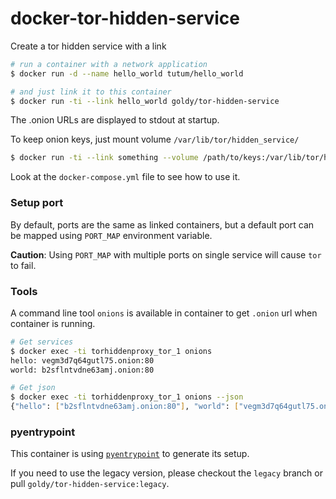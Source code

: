# docker-tor-hidden-service

Create a tor hidden service with a link

```sh
# run a container with a network application
$ docker run -d --name hello_world tutum/hello_world

# and just link it to this container
$ docker run -ti --link hello_world goldy/tor-hidden-service
```

The .onion URLs are displayed to stdout at startup.

To keep onion keys, just mount volume `/var/lib/tor/hidden_service/`

```sh
$ docker run -ti --link something --volume /path/to/keys:/var/lib/tor/hidden_service/ goldy/tor-hidden-service
```

Look at the `docker-compose.yml` file to see how to use it.

### Setup port

By default, ports are the same as linked containers, but a default port can be mapped using `PORT_MAP` environment variable.

__Caution__: Using `PORT_MAP` with multiple ports on single service will cause `tor` to fail.

### Tools

A command line tool `onions` is available in container to get `.onion` url when container is running.

```sh
# Get services
$ docker exec -ti torhiddenproxy_tor_1 onions
hello: vegm3d7q64gutl75.onion:80
world: b2sflntvdne63amj.onion:80

# Get json
$ docker exec -ti torhiddenproxy_tor_1 onions --json
{"hello": ["b2sflntvdne63amj.onion:80"], "world": ["vegm3d7q64gutl75.onion:80"]}
```


### pyentrypoint

This container is using [`pyentrypoint`](https://github.com/cmehay/pyentrypoint) to generate its setup.

If you need to use the legacy version, please checkout the `legacy` branch or pull `goldy/tor-hidden-service:legacy`.
